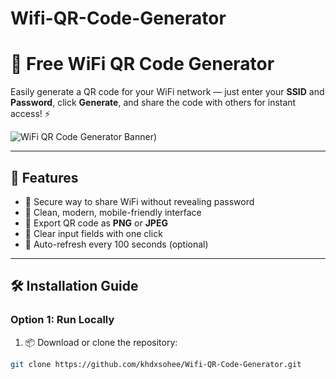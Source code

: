 # Wifi-QR-Code-Generator
# 📶 Free WiFi QR Code Generator

Easily generate a QR code for your WiFi network — just enter your **SSID** and **Password**, click **Generate**, and share the code with others for instant access! ⚡

![WiFi QR Code Generator Banner](https://freewifiqrcode.web.app))

---

## 🌟 Features

- 🔐 Secure way to share WiFi without revealing password
- 🎨 Clean, modern, mobile-friendly interface
- 📸 Export QR code as **PNG** or **JPEG**
- 🧹 Clear input fields with one click
- 🔁 Auto-refresh every 100 seconds (optional)

---

## 🛠️ Installation Guide

### Option 1: Run Locally

1. 📦 Download or clone the repository:

```bash
git clone https://github.com/khdxsohee/Wifi-QR-Code-Generator.git
